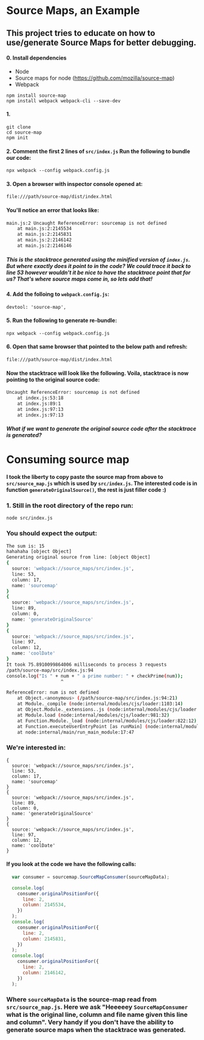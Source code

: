 # Source Maps, an Example

## This project tries to educate on how to use/generate Source Maps for better debugging.

#### 0. Install dependencies
- Node
- Source maps for node (https://github.com/mozilla/source-map)
- Webpack
```
npm install source-map
npm install webpack webpack-cli --save-dev
```

#### 1. 
```
git clone 
cd source-map
npm init
```

#### 2. Comment the first 2 lines of `src/index.js` Run the following to bundle our code:
```
npx webpack --config webpack.config.js
```

#### 3. Open a browser with inspector console opened at:
```
file:///path/source-map/dist/index.html
```

#### You'll notice an error that looks like:
```sh
main.js:2 Uncaught ReferenceError: sourcemap is not defined
    at main.js:2:2145534
    at main.js:2:2145831
    at main.js:2:2146142
    at main.js:2:2146146
```

##### This is the stacktrace generated using the minified version of `index.js`. But where exactly does it point to in the code? We could trace it back to line 53 however wouldn't it be nice to have the stacktrace point that for us? That's where source maps come in, so lets add that!

#### 4. Add the folloing to `webpack.config.js`:
```
devtool: 'source-map',
```

#### 5. Run the following to generate re-bundle:
```
npx webpack --config webpack.config.js
```

#### 6. Open that same browser that pointed to the below path and refresh:
```
file:///path/source-map/dist/index.html
```

#### Now the stacktrace will look like the following. Voila, stacktrace is now pointing to the original source code:

```sh
Uncaught ReferenceError: sourcemap is not defined
    at index.js:53:18
    at index.js:89:1
    at index.js:97:13
    at index.js:97:13
```

##### What if we want to generate the original source code after the stacktrace is generated?
# Consuming source map

#### I took the liberty to copy paste the source map from above to `src/source_map.js` which is used by `src/index.js`. The interested code is in function `generateOriginalSource()`, the rest is just filler code :)

### 1. Still in the root directory of the repo run:
```
node src/index.js
```

### You should expect the output:
```sh
The sum is: 15
hahahaha [object Object]
Generating original source from line: [object Object]
{
  source: 'webpack://source_maps/src/index.js',
  line: 53,
  column: 17,
  name: 'sourcemap'
}
{
  source: 'webpack://source_maps/src/index.js',
  line: 89,
  column: 0,
  name: 'generateOriginalSource'
}
{
  source: 'webpack://source_maps/src/index.js',
  line: 97,
  column: 12,
  name: 'coolDate'
}
It took 75.8910099864006 milliseconds to process 3 requests
/path/source-map/src/index.js:94
console.log("Is " + num + " a prime number: " + checkPrime(num));
                    ^

ReferenceError: num is not defined
    at Object.<anonymous> (/path/source-map/src/index.js:94:21)
    at Module._compile (node:internal/modules/cjs/loader:1103:14)
    at Object.Module._extensions..js (node:internal/modules/cjs/loader:1155:10)
    at Module.load (node:internal/modules/cjs/loader:981:32)
    at Function.Module._load (node:internal/modules/cjs/loader:822:12)
    at Function.executeUserEntryPoint [as runMain] (node:internal/modules/run_main:77:12)
    at node:internal/main/run_main_module:17:47
```

### We're interested in:
```
{
  source: 'webpack://source_maps/src/index.js',
  line: 53,
  column: 17,
  name: 'sourcemap'
}
{
  source: 'webpack://source_maps/src/index.js',
  line: 89,
  column: 0,
  name: 'generateOriginalSource'
}
{
  source: 'webpack://source_maps/src/index.js',
  line: 97,
  column: 12,
  name: 'coolDate'
}
```

#### If you look at the code we have the following calls:
```javascript
  var consumer = sourcemap.SourceMapConsumer(sourceMapData);

  console.log(
    consumer.originalPositionFor({
      line: 2,
      column: 2145534,
    })
  );
  console.log(
    consumer.originalPositionFor({
      line: 2,
      column: 2145831,
    })
  );
  console.log(
    consumer.originalPositionFor({
      line: 2,
      column: 2146142,
    })
  );
```
### Where `sourceMapData` is the source-map read from `src/source_map.js`. Here we ask "Heeeeey `SourceMapConsumer` what is the original line, column and file name given this line and column". Very handy if you don't have the ability to generate source maps when the stacktrace was generated.